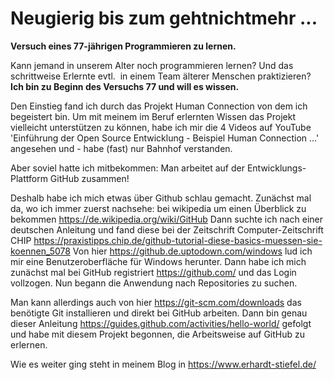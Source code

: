 # Neugierig bis zum gehtnichtmehr ...
<b>Versuch eines 77-jährigen Programmieren zu lernen.</b>

Kann jemand in unserem Alter noch programmieren lernen? Und das  schrittweise Erlernte evtl.  in einem Team älterer Menschen praktizieren?
<br><b>Ich bin zu Beginn des Versuchs 77 und will es wissen.</b>

Den Einstieg fand ich durch das Projekt Human Connection von dem ich begeistert bin. Um mit meinem im Beruf erlernten Wissen das Projekt vielleicht unterstützen zu können, habe ich mir die 4 Videos auf YouTube 'Einführung der Open Source Entwicklung - Beispiel Human Connection ...' angesehen und - habe (fast) nur Bahnhof verstanden.

Aber soviel hatte ich mitbekommen: Man arbeitet auf der Entwicklungs-Plattform GitHub zusammen!

Deshalb habe ich mich etwas über Github schlau gemacht.
Zunächst mal da, wo ich immer zuerst nachsehe: bei wikipedia um einen Überblick zu bekommen https://de.wikipedia.org/wiki/GitHub
Dann suchte ich nach einer deutschen Anleitung und fand diese bei der Zeitschrift Computer-Zeitschrift CHIP https://praxistipps.chip.de/github-tutorial-diese-basics-muessen-sie-koennen_5078 
Von hier https://github.de.uptodown.com/windows lud ich mir eine Benutzeroberfläche für Windows herunter.
Dann habe ich mich zunächst mal bei GitHub registriert https://github.com/ und das Login vollzogen.
Nun begann die Anwendung nach Repositories zu suchen.

Man kann allerdings auch von hier https://git-scm.com/downloads das benötigte Git installieren und direkt bei GitHub arbeiten.
Dann bin genau dieser Anleitung https://guides.github.com/activities/hello-world/ gefolgt und habe mit diesem Projekt begonnen, die Arbeitsweise auf GitHub zu erlernen.

Wie es weiter ging steht in meinem Blog in https://www.erhardt-stiefel.de/
